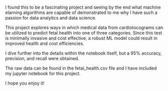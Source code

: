 I found this to be a fascinating project and seeing by the end what machine elarning algorithms are capable of demonstrated to me why I have such a passion for data analytics and data science. 

This project explores ways in which medical data from cardiotocograms can be utilized to predict fetal health into one of three categories. Since this test is minimally invasive and cost effective, a robust ML model could result in improved health and cost efficiencies.

I dive further into the details within the notebook itself, but a 95% accuracy, precision, and recall were obtained. 

The raw data can be found in the fetal_health.csv file and I have included my jupyter notebook for this project.

I hope you enjoy it!
